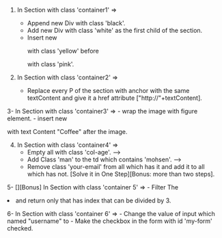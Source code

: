 1. In Section with class 'container1' =>
	- Append new Div with class 'black'.
	- Add new Div with class 'white' as the first child of the section.
	- Insert new <P> with class 'yellow' before <P> with class 'pink'.

2. In Section with class 'container2' => 
	- Replace every P of the section with anchor with the same textContent and give it a href attribute ["http://"+textContent].

3- In Section with class 'container3' =>
	- wrap the image with figure element.
	- insert new <figcaption> with text Content "Coffee" after the image.

4. In Section with class 'container4' =>
	 - Empty all <td> with class 'col-age'. -->
	 - Add Class 'man' to the td which contains 'mohsen'. -->
	 - Remove class 'your-email' from all <td> which has it and add it to all <td> which has not. 
	  [Solve it in One Step][Bonus: more than two steps].



5- [][Bonus] In Section with class 'container 5' =>
	- Filter The <li> and return only that has index that can be divided by 3.

6- In Section with class 'container 6' =>
	- Change the value of input which named "username" to <yourname>
	- Make the checkbox in the form with id 'my-form' checked.